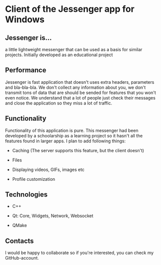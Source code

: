 # Client of the Jessenger app for Windows
## Jessenger is...
a little lightweight messenger that can be used as a basis for similar projects. Initially developed as an educational project
## Performance
Jessenger is fast application that doesn't uses extra headers, parameters and bla-bla-bla. We don't collect any information about you, we don't transmit tons of data that are should be sended for features that you won't even notice. We understand that a lot of people just check their messages and close the application so they miss a lot of traffic.
## Functionality
Functionality of this application is pure. This messenger had been developed by a schoolarship as a learning project so it hasn't all the features found in larger apps. I plan to add following things:

  - Caching (The server supports this feature, but the client doesn't)

  - Files

  - Displaying videos, GIFs, images etc

  - Profile customization

## Technologies
  - C++

  - Qt: Core, Widgets, Network, Websocket

  - QMake

## Contacts
I would be happy to collaborate so if you're interested, you can check my GitHub-account.
